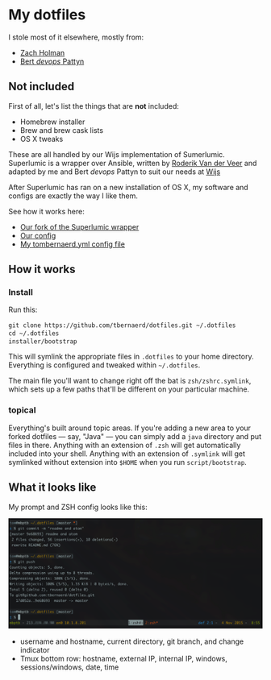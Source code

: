 # My dotfiles

I stole most of it elsewhere, mostly from:

* [Zach Holman](https://github.com/holman/dotfiles)
* [Bert _devops_ Pattyn](https://github.com/dextro/dotfiles)

## Not included

First of all, let's list the things that are **not** included:

* Homebrew installer
* Brew and brew cask lists
* OS X tweaks

These are all handled by our Wijs implementation of Sumerlumic. Superlumic is
a wrapper over Ansible, written by [Roderik Van der Veer](https://github.com/superlumic)
and adapted by me and Bert _devops_ Pattyn to suit our needs at [Wijs](https://wijs.be/)

After Superlumic has ran on a new installation of OS X, my software and configs
are exactly the way I like them.

See how it works here:

* [Our fork of the Superlumic wrapper](https://github.com/wijs/superlumic)
* [Our config](https://github.com/wijs/superlumic-config)
* [My tombernaerd.yml config file](https://github.com/wijs/superlumic-config/blob/master/users/tombernaerd.yml)

## How it works

### Install

Run this:

```
git clone https://github.com/tbernaerd/dotfiles.git ~/.dotfiles
cd ~/.dotfiles
installer/bootstrap
```

This will symlink the appropriate files in `.dotfiles` to your home directory.
Everything is configured and tweaked within `~/.dotfiles`.

The main file you'll want to change right off the bat is `zsh/zshrc.symlink`,
which sets up a few paths that'll be different on your particular machine.

### topical

Everything's built around topic areas. If you're adding a new area to your
forked dotfiles — say, "Java" — you can simply add a `java` directory and put
files in there. Anything with an extension of `.zsh` will get automatically
included into your shell. Anything with an extension of `.symlink` will get
symlinked without extension into `$HOME` when you run `script/bootstrap`.

## What it looks like

My prompt and ZSH config looks like this:

![prompt](img/prompt.png)

* username and hostname, current directory, git branch, and change indicator
* Tmux bottom row: hostname, external IP, internal IP, windows, sessions/windows,
date, time

